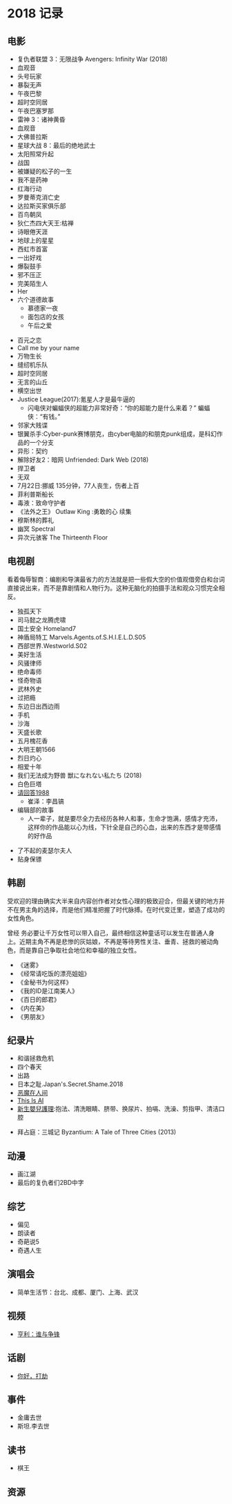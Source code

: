 # 2018 记录

## 电影

-   复仇者联盟 3：无限战争 Avengers: Infinity War (2018)
-   血观音
-   头号玩家
-   暴裂无声
-   午夜巴黎
-   超时空同居
-   午夜巴塞罗那
-   雷神 3：诸神黄昏
-   血观音
-   大佛普拉斯
-   星球大战 8：最后的绝地武士
-   太阳照常升起
-   战国
-   被嫌疑的松子的一生
-   我不是药神
-   红海行动
-   罗曼蒂克消亡史
-   达拉斯买家俱乐部
- 百鸟朝凤
- 狄仁杰四大天王:枯禅
- 诗眼倦天涯
- 地球上的星星
- 西虹市首富
- 一出好戏
- 爆裂鼓手
- 邪不压正
- 完美陌生人
- Her
- 六个道德故事
    + 慕德家一夜
    + 面包店的女孩
    + 午后之爱
* 百元之恋
* Call me by your name
* 万物生长
* 缝纫机乐队
* 超时空同居
* 无言的山丘
* 横空出世
* Justice League(2017):氪星人才是最牛逼的
    - 闪电侠对蝙蝠侠的超能力非常好奇：“你的超能力是什么来着？”  蝙蝠侠：“有钱。”
* 邻家大贱谍
* 银翼杀手:Cyber-punk赛博朋克，由cyber电脑的和朋克punk组成，是科幻作品的一个分支
* 异形：契约
* 解除好友2：暗网 Unfriended: Dark Web (2018)
* 捍卫者
* 无双
* 7月22日:挪威 135分钟，77人丧生，伤者上百
* 菲利普斯船长
* 毒液：致命守护者
* 《法外之王》 Outlaw King :勇敢的心 续集
* 穆斯林的葬礼
* 幽冥 Spectral
* 异次元骇客 The Thirteenth Floor

## 电视剧

看着侮辱智商：编剧和导演最省力的方法就是把一些假大空的价值观借旁白和台词直接说出来，而不是靠剧情和人物行为。这种无脑化的拍摄手法和观众习惯完全相反。

-   独孤天下
-   司马懿之龙腾虎啸
-   国土安全 Homeland7
-   神盾局特工 Marvels.Agents.of.S.H.I.E.L.D.S05
-   西部世界.Westworld.S02
-   美好生活
-   风骚律师
-   绝命毒师
-   怪奇物语
-   武林外史
-   过把瘾
-   东边日出西边雨
-   手机
-   沙海
-   天盛长歌
-   五月槐花香
-   大明王朝1566
-   烈日灼心
-   相爱十年
-   我们无法成为野兽 獣になれない私たち (2018)
-   白色巨塔
- [请回答1988](http://www.hanju.cc/hanju/q/115507)
    + 崔泽：李昌镐
- 编辑部的故事
    + 人一辈子，就是要尽全力去经历各种人和事，生命才饱满，感情才充沛，这样你的作品能以心为线，下针全是自己的心血，出来的东西才是带感情的好作品
* 了不起的麦瑟尔夫人
* 贴身保镖

## 韩剧

受欢迎的理由确实大半来自内容创作者对女性心理的极致迎合，但最关键的地方并不在男主角的选择，而是他们精准把握了时代脉搏。在时代变迁里，塑造了成功的女性角色。

曾经 务必要让千万女性可以带入自己，最终相信这种童话可以发生在普通人身上。近期主角不再是悲惨的灰姑娘，不再是等待男性关注、垂青、拯救的被动角色，而是靠自己争取社会地位和幸福的独立女性。

* 《迷雾》
* 《经常请吃饭的漂亮姐姐》
* 《金秘书为何这样》
* 《我的ID是江南美人》
* 《百日的郎君》
* 《内在美》
* 《男朋友》


## 纪录片

-   和谐拯救危机
-   四个春天
-   出路
-   日本之耻.Japan's.Secret.Shame.2018
-   [恶魔在人间](https://www.bilibili.com/bangumi/play/ep205009/)
-   [This Is AI](https://v.qq.com/x/page/t0779y2kbou.html)
-   [新生嬰兒護理](http://www.fhs.gov.hk/tc_chi/mulit_med/child_care.html):抱法、清洗眼睛、脐带、换尿片、拍嗝、洗澡、剪指甲、清洁口腔
* 拜占庭：三城记 Byzantium: A Tale of Three Cities (2013)

## 动漫

* 画江湖
* 最后的复仇者们2BD中字

## 综艺

-   偏见
- 朗读者
- 奇葩说5
- 奇遇人生

## 演唱会

* 简单生活节：台北、成都、厦门、上海、武汉

## 视频

* [亨利：谁与争锋](http://tv.cntv.cn/video/C10406/2b0305a5f6c84eb1873f5836b7663745)

## 话剧

* [你好，打劫](https://v.qq.com/x/page/e0181goh8e0.html)

## 事件

* 金庸去世
* 斯坦.李去世

## 读书

* 棋王

## 资源
